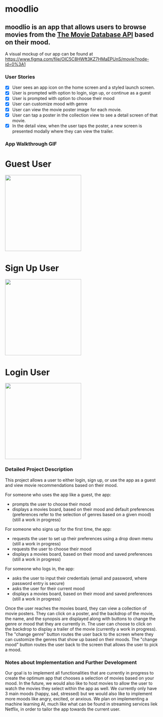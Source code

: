
# moodlio

moodlio is an app that allows users to browse movies from the [The Movie Database API](http://docs.themoviedb.apiary.io/#) based on their mood.
---

A visual mockup of our app can be found at https://www.figma.com/file/OIC5C8HWft3KZ7HMaEPUnS/movie?node-id=0%3A1

### User Stories
- [x] User sees an app icon on the home screen and a styled launch screen.
- [x] User is prompted with option to login, sign up, or continue as a guest
- [x] User is prompted with option to choose their mood
- [x] User can customize mood with genre
- [x] User can view the movie poster image for each movie.
- [x] User can tap a poster in the collection view to see a detail screen of that movie.
- [x] In the detail view, when the user taps the poster, a new screen is presented modally where they can view the trailer.

### App Walkthrough GIF

# Guest User
<img src="https://github.com/smahavadi/movieMood/blob/main/movies/GIFS/guest.gif" width=250><br>

# Sign Up User
<img src="https://github.com/smahavadi/movieMood/blob/main/movies/GIFS/sign up.gif" width=250><br>

# Login User
<img src="https://github.com/smahavadi/movieMood/blob/main/movies/GIFS/login.gif" width=250><br>


### Detailed Project Description
This project allows a user to either login, sign up, or use the app as a guest and view movie recommendations based on their mood.

For someone who uses the app like a guest, the app:
* prompts the user to choose their mood
* displays a movies board, based on their mood and default preferences (preferences refer to the selection of genres based on a given mood) (still a work in progress)

For someone who signs up for the first time, the app:
* requests the user to set up their preferences using a drop down menu (still a work in progress)
* requests the user to choose their mood
* displays a movies board, based on their mood and saved preferences (still a work in progress)

For someone who logs in, the app:
* asks the user to input their credentials (email and password, where password entry is secure)
* asks the user for their current mood
* displays a movies board, based on their mood and saved preferences (still a work in progress)

Once the user reaches the movies board, they can view a collection of movie posters. They can click on a poster, and the backdrop of the movie, the name, and the synopsis are displayed along with buttons to change the genre or mood that they are currently in. The user can choose to click on the backdrop to display a trailer of the movie (currently a work in progress). The "change genre" button routes the user back to the screen where they can customize the genres that show up based on their moods. The "change mood" button routes the user back to the screen that allows the user to pick a mood.

### Notes about Implementation and Further Development
Our goal is to implement all functionalities that are currently in progress to create the optimum app that chooses a selection of movies based on your mood. In the future, we would also like to host movies to allow the user to watch the movies they select within the app as well. We currently only have 3 main moods (happy, sad, stressed) but we would also like to implement more moods like angry, excited, or anxious. We plan on implementing a machine learning AI, much like what can be found in streaming services liek Netflix, in order to tailor the app towards the current user.
